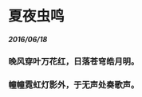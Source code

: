 <style>
  .page-header>a{display:none;}
  .site-footer{display:none;}
</style>
# 夏夜虫鸣
##### 2016/06/18
### 晚风穿叶万花红，日落苍穹皓月明。
### 幢幢霓虹灯影外，于无声处奏歌声。
